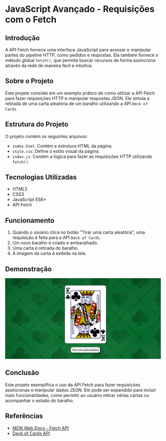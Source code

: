 # JavaScript Avançado - Requisições com o Fetch

## Introdução
A API Fetch fornece uma interface JavaScript para acessar e manipular partes do pipeline HTTP, como pedidos e respostas. Ela também fornece o método global `fetch()`, que permite buscar recursos de forma assíncrona através da rede de maneira fácil e intuitiva.

## Sobre o Projeto
Este projeto consiste em um exemplo prático de como utilizar a API Fetch para fazer requisições HTTP e manipular respostas JSON. Ele simula a retirada de uma carta aleatória de um baralho utilizando a API `Deck of Cards`.

## Estrutura do Projeto
O projeto contém os seguintes arquivos:

- `index.html`: Contém a estrutura HTML da página.
- `style.css`: Define o estilo visual da página.
- `index.js`: Contém a lógica para fazer as requisições HTTP utilizando `fetch()`.

## Tecnologias Utilizadas
- HTML5
- CSS3
- JavaScript ES6+
- API Fetch

## Funcionamento
1. Quando o usuário clica no botão "Tirar uma carta aleatória", uma requisição é feita para a API `Deck of Cards`.
2. Um novo baralho é criado e embaralhado.
3. Uma carta é retirada do baralho.
4. A imagem da carta é exibida na tela.

## Demonstração
![Demonstração do Projeto](./imagem/animacao-baralho.gif)

## Conclusão
Este projeto exemplifica o uso da API Fetch para fazer requisições assíncronas e manipular dados JSON. Ele pode ser expandido para incluir mais funcionalidades, como permitir ao usuário retirar várias cartas ou acompanhar o estado do baralho.

## Referências
- [MDN Web Docs - Fetch API](https://developer.mozilla.org/en-US/docs/Web/API/Fetch_API)
- [Deck of Cards API](https://deckofcardsapi.com/)


